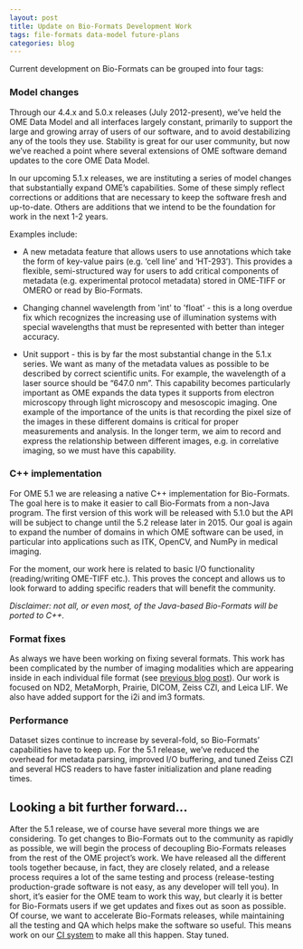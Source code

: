 ```yaml
---
layout: post
title: Update on Bio-Formats Development Work
tags: file-formats data-model future-plans
categories: blog
---
```


Current development on Bio-Formats can be grouped into four tags:

### Model changes

Through our 4.4.x and 5.0.x releases (July 2012-present), we’ve held the OME
Data Model and all interfaces largely constant, primarily to support the large
and growing array of users of our software, and to avoid destabilizing any of
the tools they use. Stability is great for our user community, but now we’ve
reached a point where several extensions of OME software demand updates to the
core OME Data Model.
 
In our upcoming 5.1.x releases, we are instituting a series of model changes
that substantially expand OME’s capabilities. Some of these simply reflect
corrections or additions that are necessary to keep the software fresh and
up-to-date. Others are additions that we intend to be the foundation for work
in the next 1-2 years.

Examples include:

*  A new metadata feature that allows users to use
   annotations which take the form of key-value pairs (e.g. ‘cell line’ and
   ‘HT-293’). This provides a flexible, semi-structured way for users to add
   critical components of metadata (e.g. experimental protocol metadata)
   stored in OME-TIFF or OMERO or read by Bio-Formats.

*  Changing channel wavelength from 'int' to 'float' - this is a long overdue
   fix which recognizes the increasing use of illumination systems with
   special wavelengths that must be represented with better than integer
   accuracy.

*  Unit support - this is by far the most substantial change in the 5.1.x
   series. We want as many of the metadata values as possible to be described
   by correct scientific units. For example, the wavelength of a laser source
   should be “647.0 nm”. This capability becomes particularly important as OME
   expands the data types it supports from electron
   microscopy through light microscopy and mesoscopic imaging. One example of
   the importance of the units is that recording the pixel size of the images
   in these different domains is critical for proper measurements and
   analysis. In the longer term, we aim to record and express the relationship
   between different images, e.g. in correlative imaging, so we must have this
   capability.

### C++ implementation

For OME 5.1 we are releasing a native C++ implementation for Bio-Formats. The
goal here is to make it easier to call Bio-Formats from a non-Java program.
The first version of this work will be released with 5.1.0 but the API will
be subject to change until the 5.2 release later in 2015. Our goal is again
to expand the number of domains in which OME software can be used, in
particular into applications such as ITK, OpenCV, and NumPy in medical
imaging.

For the moment, our work here is related to basic I/O functionality
(reading/writing OME-TIFF etc.). This proves the concept and allows us to look
forward to adding specific readers that will benefit the community. 

*Disclaimer: not all, or even most, of the Java-based Bio-Formats will be
ported to C++.*

### Format fixes

As always we have been working on fixing several formats. This work has been
complicated by the number of imaging modalities which are appearing inside in
each individual file format (see [previous blog post](http://blog.openmicroscopy.org/file-formats/2014/10/16/file-formats/)).
Our work is focused on ND2, MetaMorph, Prairie, DICOM, Zeiss CZI, and Leica
LIF. We also have added support for the i2i and im3 formats.

### Performance

Dataset sizes continue to increase by several-fold, so Bio-Formats’
capabilities have to keep up. For the 5.1 release, we’ve reduced the
overhead for metadata parsing, improved I/O buffering, and tuned Zeiss CZI and
several HCS readers to have faster initialization and plane reading times.

## Looking a bit further forward...

After the 5.1 release, we of course have several more things we are
considering. To get changes to Bio-Formats out to the community as rapidly as
possible, we will begin the process of decoupling Bio-Formats releases from
the rest of the OME project’s work. We have released all the different tools
together because, in fact, they are closely related, and a release process
requires a lot of the same testing and process (release-testing
production-grade software is not easy, as any developer will tell you). In
short, it’s easier for the OME team to work this way, but clearly it is better
for Bio-Formats users if we get updates and fixes out as soon as possible.  Of
course, we want to accelerate Bio-Formats releases, while maintaining all the
testing and QA which helps make the software so useful. This means work on our
[CI system](http://ci.openmicroscopy.org) to make all this happen. Stay tuned.
